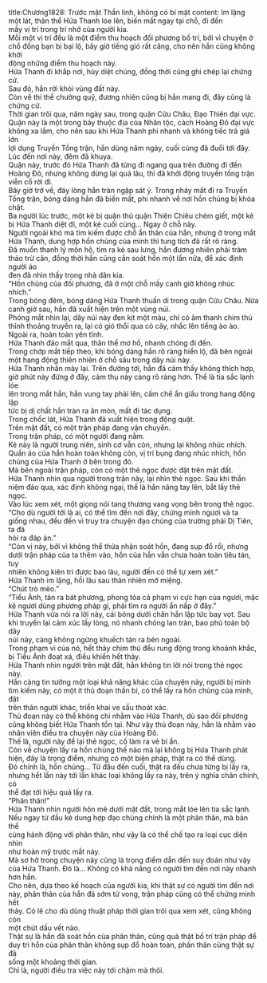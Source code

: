 title:Chương1828: Trước mặt Thần linh, không có bí mật
content:
Im lặng một lát, thân thể Hứa Thanh lóe lên, biến mất ngay tại chỗ, đi đến<br>mấy vị trí trong trí nhớ của người kia.<br>Mỗi một vị trí đều là một điểm thu hoạch đối phương bố trí, bởi vì chuyện ở<br>chỗ đồng bạn bị bại lộ, bây giờ tiếng gió rất căng, cho nên hắn cũng không khởi<br>động những điểm thu hoạch này.<br>Hứa Thanh đi khắp nơi, hủy diệt chúng, đồng thời cũng ghi chép lại chứng<br>cứ.<br>Sau đó, hắn rời khỏi vùng đất này.<br>Còn về thi thể chưởng quỹ, đương nhiên cũng bị hắn mang đi, đây cũng là<br>chứng cứ.<br>Thời gian trôi qua, năm ngày sau, trong quận Cửu Châu, Đạo Thiên đại vực.<br>Quận này là một trong bảy thuộc địa của Nhân tộc, cách Hoàng Đô đại vực<br>không xa lắm, cho nên sau khi Hứa Thanh phi nhanh và không tiếc trả giá lớn<br>lợi dụng Truyền Tống trận, hắn dùng năm ngày, cuối cùng đã đuổi tới đây.<br>Lúc đến nơi này, đêm đã khuya.<br>Quận này, trước đó Hứa Thanh đã từng đi ngang qua trên đường đi đến<br>Hoàng Đô, nhưng không dừng lại quá lâu, thì đã khởi động truyền tống trận<br>viễn cổ rời đi.<br>Bây giờ trở về, đáy lòng hắn tràn ngập sát ý. Trong nháy mắt đi ra Truyền<br>Tống trận, bóng dáng hắn đã biến mất, phi nhanh về nơi hồn chủng bị khóa<br>chặt.<br>Ba người lúc trước, một kẻ bị quận thủ quận Thiên Chiêu chém giết, một kẻ<br>bị Hứa Thanh diệt đi, một kẻ cuối cùng... Ngay ở chỗ này.<br>Người ngoài khó mà tìm kiếm được chỗ ẩn thân của hắn, nhưng ở trong mắt<br>Hứa Thanh, dung hợp hồn chủng của mình thì tung tích đã rất rõ ràng.<br>Đã muốn thanh lý môn hộ, tìm ra kẻ sau lưng, hắn đương nhiên phải trảm<br>thảo trừ căn, đồng thời hắn cũng cần soát hồn một lần nữa, để xác định người áo<br>đen đã nhìn thấy trong nhà dân kia.<br>“Hồn chủng của đối phương, đã ở một chỗ mấy canh giờ không nhúc<br>nhích.”<br>Trong bóng đêm, bóng dáng Hứa Thanh thuấn di trong quận Cửu Châu. Nửa<br>canh giờ sau, hắn đã xuất hiện trên một vùng núi.<br>Phóng mắt nhìn lại, dãy núi này đen kịt một màu, chỉ có âm thanh chim thú<br>thỉnh thoảng truyền ra, lại có gió thổi qua cỏ cây, nhấc lên tiếng ào ào.<br>Ngoài ra, hoàn toàn yên tĩnh.<br>Hứa Thanh đảo mắt qua, thân thể mơ hồ, nhanh chóng đi đến.<br>Trong chớp mắt tiếp theo, khi bóng dáng hắn rõ ràng hiển lộ, đã bên ngoài<br>một hang động thiên nhiên ở chỗ sâu trong dãy núi này.<br>Hứa Thanh nhăn mày lại. Trên đường tới, hắn đã cảm thấy không thích hợp,<br>giờ phút này đứng ở đây, cảm thụ này càng rõ ràng hơn. Thế là tia sắc lạnh lóe<br>lên trong mắt hắn, hắn vung tay phải lên, cấm chế ẩn giấu trong hang động lập<br>tức bị dị chất hắn tràn ra ăn mòn, mất đi tác dụng.<br>Trong chốc lát, Hứa Thanh đã xuất hiện trong động quật.<br>Trên mặt đất, có một trận pháp đang vận chuyển.<br>Trong trận pháp, có một người đang nằm.<br>Kẻ này là người trung niên, sinh cơ vẫn còn, nhưng lại không nhúc nhích.<br>Quần áo của hắn hoàn toàn không còn, vị trí bụng đang nhúc nhích, hồn<br>chủng của Hứa Thanh ở bên trong đó.<br>Mà bên ngoài trận pháp, còn có một thẻ ngọc được đặt trên mặt đất.<br>Hứa Thanh nhìn qua người trong trận này, lại nhìn thẻ ngọc. Sau khi thần<br>niệm đảo qua, xác định không ngại, thế là hắn nâng tay lên, bắt lấy thẻ ngọc.<br>Vào lúc xem xét, một giọng nói tang thương vang vọng bên trong thẻ ngọc.<br>“Cho dù người tới là ai, có thể tìm đến nơi đây, chứng minh ngươi và ta<br>giống nhau, đều đến vì truy tra chuyện đạo chủng của trường phái Dị Tiên, ta đã<br>hỏi ra đáp án.”<br>“Còn vị này, bởi vì không thể thừa nhận soát hồn, đang sụp đổ rồi, nhưng<br>dưới trận pháp của ta thêm vào, hồn của hắn vẫn chưa hoàn toàn tiêu tán, tuy<br>nhiên không kiên trì được bao lâu, người đến có thể tự xem xét.”<br>Hứa Thanh im lặng, hồi lâu sau thản nhiên mở miệng.<br>“Chút trò mèo.”<br>“Tiểu Ảnh, tản ra bát phương, phong tỏa cả phạm vi cực hạn của ngươi, mặc<br>kệ ngươi dùng phương pháp gì, phải tìm ra người ẩn nấp ở đây.”<br>Hứa Thanh vừa nói ra lời này, cái bóng dưới chân hắn lập tức bay vọt. Sau<br>khi truyền lại cảm xúc lấy lòng, nó nhanh chóng lan tràn, bao phủ toàn bộ dãy<br>núi này, càng không ngừng khuếch tán ra bên ngoài.<br>Trong phạm vi của nó, hết thảy chim thú đều rung động trong khoảnh khắc,<br>bị Tiểu Ảnh đoạt xá, điều khiển hết thảy.<br>Hứa Thanh nhìn người trên mặt đất, hắn không tin lời nói trong thẻ ngọc<br>này.<br>Hắn càng tin tưởng một loại khả năng khác của chuyện này, người bị mình<br>tìm kiếm này, có một ít thủ đoạn thần bí, có thể lấy ra hồn chủng của mình, đặt<br>trên thân người khác, triển khai ve sầu thoát xác.<br>Thủ đoạn này có thể không chỉ nhằm vào Hứa Thanh, dù sao đối phương<br>cũng không biết Hứa Thanh tồn tại. Như vậy thủ đoạn này, hẳn là nhằm vào<br>nhân viên điều tra chuyện này của Hoàng Đô.<br>Thế là, người này để lại thẻ ngọc, cố làm ra vẻ bí ẩn.<br>Còn về chuyện lấy ra hồn chủng thế nào mà lại không bị Hứa Thanh phát<br>hiện, đây là trọng điểm, nhưng có một biện pháp, thật ra có thể dùng.<br>Đó chính là, hồn chủng... Từ đầu đến cuối, thật ra đều chưa từng bị lấy ra,<br>nhưng hết lần này tới lần khác loại không lấy ra này, trên ý nghĩa chân chính, có<br>thể đạt tới hiệu quả lấy ra.<br>“Phân thân!”<br>Hứa Thanh nhìn người hôn mê dưới mặt đất, trong mắt lóe lên tia sắc lạnh.<br>Nếu ngay từ đầu kẻ dung hợp đạo chủng chính là một phân thân, mà bản thể<br>cùng hành động với phân thân, như vậy là có thể chế tạo ra loại cục diện nhìn<br>như hoàn mỹ trước mắt này.<br>Mà sơ hở trong chuyện này cũng là trọng điểm dẫn đến suy đoán như vậy<br>của Hứa Thanh. Đó là... Không có khả năng có người tìm đến nơi này nhanh<br>hơn hắn.<br>Cho nên, dựa theo kế hoạch của người kia, khi thật sự có người tìm đến nơi<br>này, phân thân của hắn đã sớm tử vong, trận pháp cũng có thể chứng minh hết<br>thảy. Có lẽ cho dù dùng thuật pháp thời gian trôi qua xem xét, cũng không còn<br>một chút dấu vết nào.<br>Thật sự là hắn đã soát hồn của phân thân, cũng quả thật bố trí trận pháp để<br>duy trì hồn của phân thân không sụp đổ hoàn toàn, phân thân cũng thật sự đã<br>sống một khoảng thời gian.<br>Chỉ là, người điều tra việc này tới chậm mà thôi.